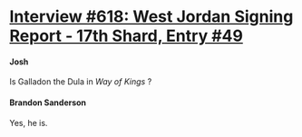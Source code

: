 # [Interview #618: West Jordan Signing Report - 17th Shard, Entry #49](https://www.theoryland.com/intvmain.php?i=618#49)

#### Josh

Is Galladon the Dula in
*Way of Kings*
?

#### Brandon Sanderson

Yes, he is.

